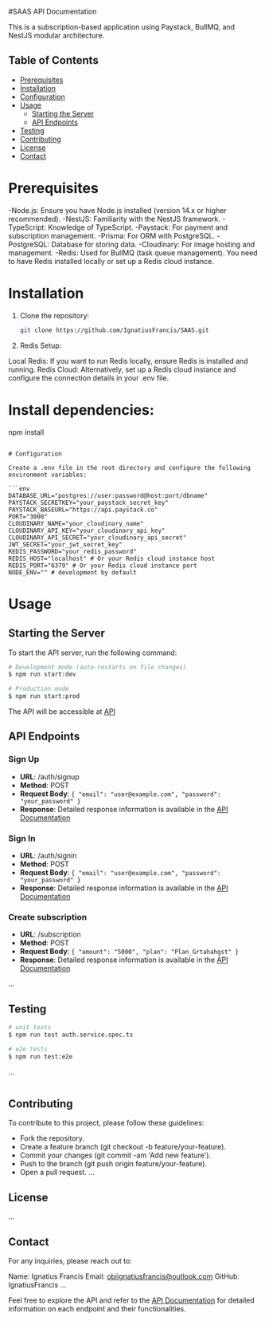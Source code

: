 #SAAS API Documentation

This is a subscription-based application using Paystack, BullMQ, and NestJS modular architecture.

## Table of Contents

- [Prerequisites](#prerequisites)
- [Installation](#installation)
- [Configuration](#configuration)
- [Usage](#usage)
  - [Starting the Server](#starting-the-server)
  - [API Endpoints](#api-endpoints)
- [Testing](#testing)
- [Contributing](#contributing)
- [License](#license)
- [Contact](#contact)

# Prerequisites

-Node.js: Ensure you have Node.js installed (version 14.x or higher recommended).
-NestJS: Familiarity with the NestJS framework.
-TypeScript: Knowledge of TypeScript.
-Paystack: For payment and subscription management.
-Prisma: For ORM with PostgreSQL.
-PostgreSQL: Database for storing data.
-Cloudinary: For image hosting and management.
-Redis: Used for BullMQ (task queue management). You need to have Redis installed locally or set up a Redis cloud instance.

# Installation

1. Clone the repository:

   ```bash
   git clone https://github.com/IgnatiusFrancis/SAAS.git

   ```

2. Redis Setup:

Local Redis: If you want to run Redis locally, ensure Redis is installed and running.
Redis Cloud: Alternatively, set up a Redis cloud instance and configure the connection details in your .env file.

# Install dependencies:

npm install

````

# Configuration

Create a .env file in the root directory and configure the following environment variables:

```env
DATABASE_URL="postgres://user:password@host:port/dbname"
PAYSTACK_SECRETKEY="your_paystack_secret_key"
PAYSTACK_BASEURL="https://api.paystack.co"
PORT="3000"
CLOUDINARY_NAME="your_cloudinary_name"
CLOUDINARY_API_KEY="your_cloudinary_api_key"
CLOUDINARY_API_SECRET="your_cloudinary_api_secret"
JWT_SECRET="your_jwt_secret_key"
REDIS_PASSWORD="your_redis_password"
REDIS_HOST="localhost" # Or your Redis cloud instance host
REDIS_PORT="6379" # Or your Redis cloud instance port
NODE_ENV="" # development by default

````

# Usage

## Starting the Server

To start the API server, run the following command:

```bash
# Development mode (auto-restarts on file changes)
$ npm run start:dev

# Production mode
$ npm run start:prod

```

The API will be accessible at [API](https://taskass-zc54.onrender.com)

## API Endpoints

### Sign Up

- **URL**: /auth/signup
- **Method**: POST
- **Request Body**: `{ "email": "user@example.com", "password": "your_password" }`
- **Response**: Detailed response information is available in the [API Documentation](https://documenter.getpostman.com/view/19595090/2sA3kUHhaE)

### Sign In

- **URL**: /auth/signin
- **Method**: POST
- **Request Body**: `{ "email": "user@example.com", "password": "your_password" }`
- **Response**: Detailed response information is available in the [API Documentation](https://documenter.getpostman.com/view/19595090/2sA3kUHhaE)

### Create subscription

- **URL**: /subscription
- **Method**: POST
- **Request Body**: `{ "amount": "5000", "plan": "Plan_Grtahahgst" }`
- **Response**: Detailed response information is available in the [API Documentation](https://documenter.getpostman.com/view/19595090/2sA3kUHhaE)

...

## Testing

```bash
# unit tests
$ npm run test auth.service.spec.ts

# e2e tests
$ npm run test:e2e
```

...

```bash

```

## Contributing

To contribute to this project, please follow these guidelines:

- Fork the repository.
- Create a feature branch (git checkout -b feature/your-feature).
- Commit your changes (git commit -am 'Add new feature').
- Push to the branch (git push origin feature/your-feature).
- Open a pull request.
  ...

## License

...

## Contact

For any inquiries, please reach out to:

Name: Ignatius Francis
Email: obiignatiusfrancis@outlook.com
GitHub: IgnatiusFrancis
...

Feel free to explore the API and refer to the [API Documentation](https://documenter.getpostman.com/view/19595090/2sA3kUHhaE) for detailed information on each endpoint and their functionalities.
